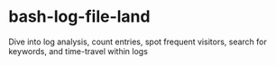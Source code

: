 # bash-log-file-land
 Dive into log analysis, count entries, spot frequent visitors, search for keywords, and time-travel within logs
